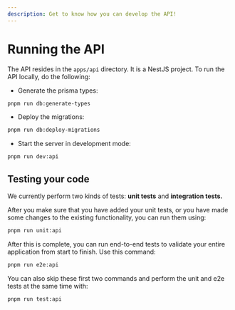 ```yaml
---
description: Get to know how you can develop the API!
---
```


# Running the API

The API resides in the `apps/api` directory. It is a NestJS project. To run the API locally, do the following:

* Generate the prisma types:

```bash
pnpm run db:generate-types
```

* Deploy the migrations:

```bash
pnpm run db:deploy-migrations
```

* Start the server in development mode:

```bash
pnpm run dev:api
```

## Testing your code

We currently perform two kinds of tests: **unit tests** and **integration tests.**&#x20;

After you make sure that you have added your unit tests, or you have made some changes to the existing functionality, you can run them using:

```bash
pnpm run unit:api
```

After this is complete, you can run end-to-end tests to validate your entire application from start to finish. Use this command:

```bash
pnpm run e2e:api
```

You can also skip these first two commands and perform the unit and e2e tests at the same time with:
```bash
pnpm run test:api
```
